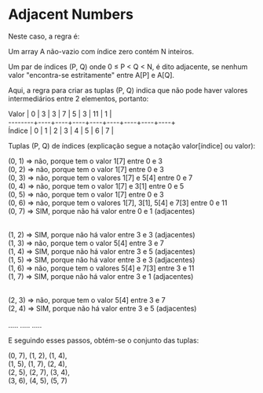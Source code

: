 # Adjacent Numbers

Neste caso, a regra é:

<p>Um array A não-vazio com índice zero contém N inteiros.</p>
<p>Um par de índices (P, Q) onde 0 ≤ P < Q < N, é dito adjacente, se nenhum valor "encontra-se estritamente" entre A[P] e A[Q].</p>
    
<p>Aqui, a regra para criar as tuplas (P, Q) indica que não pode haver valores intermediários entre 2 elementos, portanto:</p>


Valor   |  0 |  3 |  3 |  7 |  5 |  3 | 11 |  1 |  
--------+----+----+----+----+----+----+----+----+  
Índice  |  0 |  1 |  2 |  3 |  4 |  5 |  6 |  7 |  


Tuplas (P, Q) de índices (explicação segue a notação valor[índice] ou valor):

(0, 1)  => não, porque tem o valor 1[7] entre 0 e 3<br>
(0, 2)  => não, porque tem o valor 1[7] entre 0 e 3<br>
(0, 3)  => não, porque tem o valores 1[7] e 5[4] entre 0 e 7<br>
(0, 4)  => não, porque tem o valor 1[7] e 3[1] entre 0 e 5<br>
(0, 5)  => não, porque tem o valor 1[7] entre 0 e 3<br>
(0, 6)  => não, porque tem o valores 1[7], 3[1], 5[4] e 7[3] entre 0 e 11<br>
(0, 7)  => SIM, porque não há valor entre 0 e 1 (adjacentes)<br><br>

(1, 2)  => SIM, porque não há valor entre 3 e 3 (adjacentes)<br>
(1, 3)  => não, porque tem o valor 5[4] entre 3 e 7<br>
(1, 4)  => SIM, porque não há valor entre 3 e 5 (adjacentes)<br>
(1, 5)  => SIM, porque não há valor entre 3 e 3 (adjacentes)<br>
(1, 6)  => não, porque tem o valores 5[4] e 7[3] entre 3 e 11<br>
(1, 7)  => SIM, porque não há valor entre 3 e 1 (adjacentes)<br><br>

(2, 3)  => não, porque tem o valor 5[4] entre 3 e 7<br>
(2, 4)  => SIM, porque não há valor entre 3 e 5 (adjacentes)<br><br>
.....
.....
.....

E seguindo esses passos, obtém-se o conjunto das tuplas:<br>

(0, 7), (1, 2), (1, 4),<br>
(1, 5), (1, 7), (2, 4),<br>
(2, 5), (2, 7), (3, 4),<br>
(3, 6), (4, 5), (5, 7)<br>

